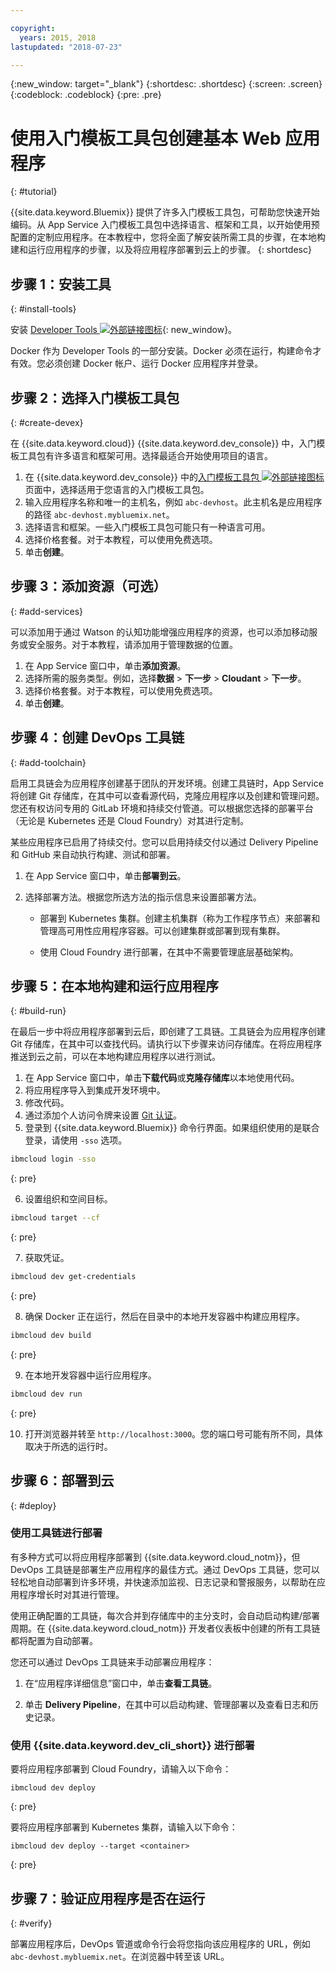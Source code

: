 ```yaml
---

copyright:
  years: 2015, 2018
lastupdated: "2018-07-23"

---
```


{:new_window: target="_blank"}
{:shortdesc: .shortdesc}
{:screen: .screen}
{:codeblock: .codeblock}
{:pre: .pre}

# 使用入门模板工具包创建基本 Web 应用程序
{: #tutorial}

{{site.data.keyword.Bluemix}} 提供了许多入门模板工具包，可帮助您快速开始编码。从 App Service 入门模板工具包中选择语言、框架和工具，以开始使用预配置的定制应用程序。在本教程中，您将全面了解安装所需工具的步骤，在本地构建和运行应用程序的步骤，以及将应用程序部署到云上的步骤。
{: shortdesc}

## 步骤 1：安装工具
{: #install-tools}

安装 [Developer Tools ![外部链接图标](../../icons/launch-glyph.svg "外部链接图标")](https://github.com/IBM-Bluemix/ibm-cloud-developer-tools){: new_window}。

Docker 作为 Developer Tools 的一部分安装。Docker 必须在运行，构建命令才有效。您必须创建 Docker 帐户、运行 Docker 应用程序并登录。

## 步骤 2：选择入门模板工具包
{: #create-devex}

在 {{site.data.keyword.cloud}} {{site.data.keyword.dev_console}} 中，入门模板工具包有许多语言和框架可用。选择最适合开始使用项目的语言。

1. 在 {{site.data.keyword.dev_console}} 中的[入门模板工具包 ![外部链接图标](../../icons/launch-glyph.svg "外部链接图标")](https://console.bluemix.net/developer/appservice/starter-kits/) 页面中，选择适用于您语言的入门模板工具包。
2. 输入应用程序名称和唯一的主机名，例如 `abc-devhost`。此主机名是应用程序的路径 `abc-devhost.mybluemix.net`。
3. 选择语言和框架。一些入门模板工具包可能只有一种语言可用。
4. 选择价格套餐。对于本教程，可以使用免费选项。
5. 单击**创建**。

## 步骤 3：添加资源（可选）
{: #add-services}

可以添加用于通过 Watson 的认知功能增强应用程序的资源，也可以添加移动服务或安全服务。对于本教程，请添加用于管理数据的位置。

1. 在 App Service 窗口中，单击**添加资源**。
2. 选择所需的服务类型。例如，选择**数据** > **下一步** > **Cloudant** > **下一步**。
3. 选择价格套餐。对于本教程，可以使用免费选项。
4. 单击**创建**。

## 步骤 4：创建 DevOps 工具链
{: #add-toolchain}

启用工具链会为应用程序创建基于团队的开发环境。创建工具链时，App Service 将创建 Git 存储库，在其中可以查看源代码，克隆应用程序以及创建和管理问题。您还有权访问专用的 GitLab 环境和持续交付管道。可以根据您选择的部署平台（无论是 Kubernetes 还是 Cloud Foundry）对其进行定制。

某些应用程序已启用了持续交付。您可以启用持续交付以通过 Delivery Pipeline 和 GitHub 来自动执行构建、测试和部署。

1. 在 App Service 窗口中，单击**部署到云**。
2. 选择部署方法。根据您所选方法的指示信息来设置部署方法。

    * 部署到 Kubernetes 集群。创建主机集群（称为工作程序节点）来部署和管理高可用性应用程序容器。可以创建集群或部署到现有集群。

    * 使用 Cloud Foundry 进行部署，在其中不需要管理底层基础架构。

## 步骤 5：在本地构建和运行应用程序
{: #build-run}

在最后一步中将应用程序部署到云后，即创建了工具链。工具链会为应用程序创建 Git 存储库，在其中可以查找代码。请执行以下步骤来访问存储库。在将应用程序推送到云之前，可以在本地构建应用程序以进行测试。

1. 在 App Service 窗口中，单击**下载代码**或**克隆存储库**以本地使用代码。
2. 将应用程序导入到集成开发环境中。
3. 修改代码。
4. 通过添加个人访问令牌来设置 [Git 认证](/docs/services/ContinuousDelivery/git_working.html#git_authentication)。
5. 登录到 {{site.data.keyword.Bluemix}} 命令行界面。如果组织使用的是联合登录，请使用 `-sso` 选项。

  ```bash
  ibmcloud login -sso
  ```
  {: pre}

6. 设置组织和空间目标。

  ```bash
  ibmcloud target --cf
  ```
  {: pre}

7.  获取凭证。

  ```bash
  ibmcloud dev get-credentials
  ```
  {: pre}

8. 确保 Docker 正在运行，然后在目录中的本地开发容器中构建应用程序。

  ```bash
  ibmcloud dev build
  ```
  {: pre}

9. 在本地开发容器中运行应用程序。

  ```bash
  ibmcloud dev run
  ```
  {: pre}

10.  打开浏览器并转至 `http://localhost:3000`。您的端口号可能有所不同，具体取决于所选的运行时。

## 步骤 6：部署到云
{: #deploy}

### 使用工具链进行部署

有多种方式可以将应用程序部署到 {{site.data.keyword.cloud_notm}}，但 DevOps 工具链是部署生产应用程序的最佳方式。通过 DevOps 工具链，您可以轻松地自动部署到许多环境，并快速添加监视、日志记录和警报服务，以帮助在应用程序增长时对其进行管理。

使用正确配置的工具链，每次合并到存储库中的主分支时，会自动启动构建/部署周期。在 {{site.data.keyword.cloud_notm}} 开发者仪表板中创建的所有工具链都将配置为自动部署。


您还可以通过 DevOps 工具链来手动部署应用程序：

1. 在“应用程序详细信息”窗口中，单击**查看工具链**。

2. 单击 **Delivery Pipeline**，在其中可以启动构建、管理部署以及查看日志和历史记录。

### 使用 {{site.data.keyword.dev_cli_short}} 进行部署

要将应用程序部署到 Cloud Foundry，请输入以下命令：

```
ibmcloud dev deploy
```
{: pre}

要将应用程序部署到 Kubernetes 集群，请输入以下命令：

```
ibmcloud dev deploy --target <container>
```
{: pre}

## 步骤 7：验证应用程序是否在运行
{: #verify}

部署应用程序后，DevOps 管道或命令行会将您指向该应用程序的 URL，例如 `abc-devhost.mybluemix.net`。在浏览器中转至该 URL。
